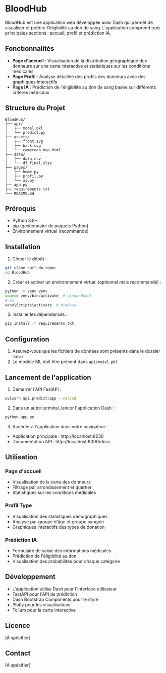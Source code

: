 # BloodHub

BloodHub est une application web développée avec Dash qui permet de visualiser et prédire l'éligibilité au don de sang. L'application comprend trois principales sections : accueil, profil et prédiction IA.

## Fonctionnalités

- **Page d'accueil** : Visualisation de la distribution géographique des donneurs sur une carte interactive et statistiques sur les conditions médicales
- **Page Profil** : Analyse détaillée des profils des donneurs avec des graphiques interactifs
- **Page IA** : Prédiction de l'éligibilité au don de sang basée sur différents critères médicaux

## Structure du Projet

```
BloodHub/
├── api/
│   ├── model.pkl
│   └── predict.py
├── assets/
│   ├── front.svg
│   ├── back.svg
│   └── cameroon_map.html
├── data/
│   ├── data.csv
│   └── df_final.xlsx
├── pages/
│   ├── home.py
│   ├── profil.py
│   └── ai.py
├── app.py
├── requirements.txt
└── README.md
```

## Prérequis

- Python 3.8+
- pip (gestionnaire de paquets Python)
- Environnement virtuel (recommandé)

## Installation

1. Cloner le dépôt :
```bash
git clone <url-du-repo>
cd BloodHub
```

2. Créer et activer un environnement virtuel (optionnel mais recommandé) :
```bash
python -m venv venv
source venv/bin/activate  # Linux/MacOS
# ou
venv\Scripts\activate  # Windows
```

3. Installer les dépendances :
```bash
pip install -r requirements.txt
```

## Configuration

1. Assurez-vous que les fichiers de données sont présents dans le dossier `data/`
2. Le modèle ML doit être présent dans `api/model.pkl`

## Lancement de l'application

1. Démarrer l'API FastAPI :
```bash
uvicorn api.predict:app --reload
```

2. Dans un autre terminal, lancer l'application Dash :
```bash
python app.py
```

3. Accéder à l'application dans votre navigateur :
- Application principale : http://localhost:8050
- Documentation API : http://localhost:8000/docs

## Utilisation

### Page d'accueil
- Visualisation de la carte des donneurs
- Filtrage par arrondissement et quartier
- Statistiques sur les conditions médicales

### Profil Type
- Visualisation des statistiques démographiques
- Analyse par groupe d'âge et groupe sanguin
- Graphiques interactifs des types de donation

### Prédiction IA
- Formulaire de saisie des informations médicales
- Prédiction de l'éligibilité au don
- Visualisation des probabilités pour chaque catégorie

## Développement

- L'application utilise Dash pour l'interface utilisateur
- FastAPI pour l'API de prédiction
- Dash Bootstrap Components pour le style
- Plotly pour les visualisations
- Folium pour la carte interactive

## Licence

[À spécifier]

## Contact

[À spécifier]